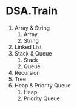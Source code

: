 # DSA.Train

1. Array & String
   1. Array
   2. String
2. Linked List
3. Stack & Queue
   1. Stack
   2. Queue
4. Recursion
5. Tree
6. Heap & Priority Queue
   1. Heap
   2. Priority Queue